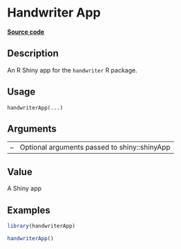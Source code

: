 

# Handwriter App

[**Source code**](https://github.com/CSAFE-ISU/handwriterApp/tree/main/R/app.R#L34)

## Description

An R Shiny app for the <code>handwriter</code> R package.

## Usage

<pre><code class='language-R'>handwriterApp(...)
</code></pre>

## Arguments

<table>
<tr>
<td style="white-space: nowrap; font-family: monospace; vertical-align: top">
<code id="...">…</code>
</td>
<td>
Optional arguments passed to shiny::shinyApp
</td>
</tr>
</table>

## Value

A Shiny app

## Examples

``` r
library(handwriterApp)

handwriterApp()
```
